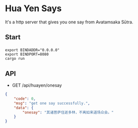 # Hua Yen Says

It's a http server that gives you one say from Avatamsaka Sūtra.

## Start

### 

```shell
export BINDADDR="0.0.0.0"
export BINDPORT=8080
cargo run
```

## API

* GET /api/huayen/onesay

```json
{
    "code": 0,
    "msg": "get one say successfully.",
    "data": {
        "onesay": "其诸菩萨住逝多林，不离如来道场众会。"
    }
}
```
